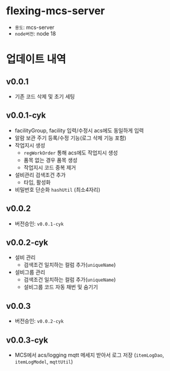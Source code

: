 # flexing-mcs-server

- `용도`: mcs-server
- `node버전`: node 18

# 업데이트 내역

## v0.0.1

- 기존 코드 삭제 및 초기 세팅

## v0.0.1-cyk
- facilityGroup, facility 입력/수정시 acs에도 동일하게 입력
- 알람 보관 주기 등록/수정 기능(로그 삭제 기능 포함)
- 작업지시 생성
  - `regWorkOrder` 통해 acs에도 작업지시 생성
  - 품목 없는 경우 품목 생성
  - 작업지시 코드 중복 제거
- 설비관리 검색조건 추가
  - 타입, 활성화
- 비밀번호 단순화 `hashUtil` (최소4자리)

## v0.0.2
- 버전승인: `v0.0.1-cyk`

## v0.0.2-cyk
- 설비 관리
  - 검색조건 일치하는 컬럼 추가(`uniqueName`)
- 설비그룹 관리
  - 검색조건 일치하는 컬럼 추가(`uniqueName`)
  - 설비그룹 코드 자동 채번 및 숨기기
  
## v0.0.3
- 버전승인: `v0.0.2-cyk`

## v0.0.3-cyk
- MCS에서 acs/logging mqtt 메세지 받아서 로그 저장
(`itemLogDao`, `itemLogModel`, `mqttUtil`)